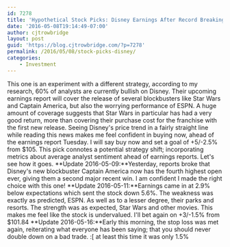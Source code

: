 ```yaml
---
id: 7278
title: 'Hypothetical Stock Picks: Disney Earnings After Record Breaking Quarter'
date: '2016-05-08T19:14:49-07:00'
author: cjtrowbridge
layout: post
guid: 'https://blog.cjtrowbridge.com/?p=7278'
permalink: /2016/05/08/stock-picks-disney/
categories:
    - Investment
---
```


This one is an experiment with a different strategy, according to my research, 60% of analysts are currently bullish on Disney. Their upcoming earnings report will cover the release of several blockbusters like Star Wars and Captain America, but also the worrying performance of ESPN. A huge amount of coverage suggests that Star Wars in particular has had a very good return, more than covering their purchase cost for the franchise with the first new release. Seeing Disney's price trend in a fairly straight line while reading this news makes me feel confident in buying now, ahead of the earnings report Tuesday. I will say buy now and set a goal of +5/-2.5% from $105. This pick connotes a potential strategy shift; incorporating metrics about average analyst sentiment ahead of earnings reports. Let's see how it goes. **Update 2016-05-09:**Yesterday, reports broke that Disney's new blockbuster Captain America now has the fourth highest open ever, giving them a second major recent win. I am confident I made the right choice with this one! **Update 2016-05-11:**Earnings came in at 2.9% below expectations which sent the stock down 5.6%. The weakness was exactly as predicted, ESPN. As well as to a lesser degree, their parks and resorts. The strength was as expected, Star Wars and other movies. This makes me feel like the stock is undervalued. I'll bet again on +3/-1.5% from $101.84 **Update 2016-05-16:**Early this morning, the stop loss was met again, reiterating what everyone has been saying; that you should never double down on a bad trade. :\[ at least this time it was only 1.5%